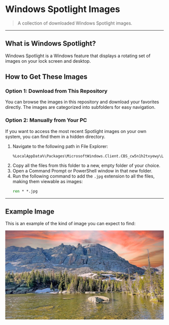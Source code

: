 # Windows Spotlight Images

> A collection of downloaded Windows Spotlight images.

---

## What is Windows Spotlight?
Windows Spotlight is a Windows feature that displays a rotating set of images on your lock screen and desktop.

## How to Get These Images

### Option 1: Download from This Repository
You can browse the images in this repository and download your favorites directly. The images are categorized into subfolders for easy navigation.

### Option 2: Manually from Your PC
If you want to access the most recent Spotlight images on your own system, you can find them in a hidden directory.

1.  Navigate to the following path in File Explorer:
    ```
    %LocalAppData%\Packages\MicrosoftWindows.Client.CBS_cw5n1h2txyewy\LocalCache\Microsoft\IrisService
    ```
2.  Copy all the files from this folder to a new, empty folder of your choice.
3.  Open a Command Prompt or PowerShell window in that new folder.
4.  Run the following command to add the `.jpg` extension to all the files, making them viewable as images:
    ```cmd
    ren * *.jpg
    ```

---

## Example Image

This is an example of the kind of image you can expect to find:

![National Park](https://github.com/ackozu/winspotlight/blob/main/Desk/%5BDesk'NatPark,Trees,Mountian%5D.jpg?raw=true)